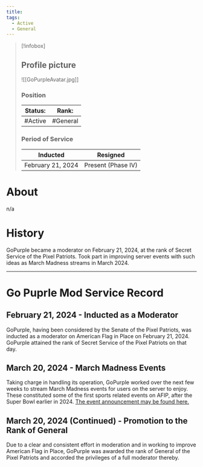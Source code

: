 ```yaml
---
title: 
tags:
  - Active
  - General
---
```

> [!infobox]
> 
> ## Profile picture
> 
> ![[GoPurpleAvatar.jpg]]
> 
> ### Position 
> | Status: | Rank:  |
> | --- |--- |
> | #Active| #General |
> ### Period of Service
> | Inducted | Resigned|
> | --- |--- |
> |February 21, 2024| Present (Phase IV)|

# About
n/a

# History
GoPurple became a moderator on February 21, 2024, at the rank of Secret Service of the Pixel Patriots. Took part in improving server events with such ideas as March Madness streams in March 2024.

---

# Go Puprle Mod Service Record

## February 21, 2024 - Inducted as a Moderator
GoPurple, having been considered by the Senate of the Pixel Patriots, was inducted as a moderator on American Flag in Place on February 21, 2024. GoPurple attained the rank of Secret Service of the Pixel Patriots on that day.


## March 20, 2024 - March Madness Events
Taking charge in handling its operation, GoPurple worked over the next few weeks to stream March Madness events for users on the server to enjoy. These constituted some of the first sports related events on AFIP, after the Super Bowl earlier in 2024. [The event announcement may be found here.](https://discord.com/channels/297890558825988108/960644469089255424/1220013754796736544)

## March 20, 2024 (Continued) - Promotion to the Rank of General
Due to a clear and consistent effort in moderation and in working to improve American Flag in Place, GoPurple was awarded the rank of General of the Pixel Patriots and accorded the privileges of a full moderator thereby.
